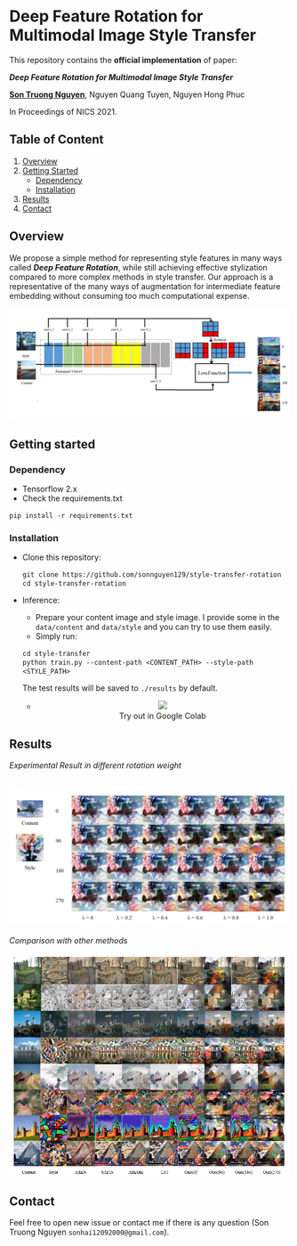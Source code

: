 # Deep Feature Rotation for Multimodal Image Style Transfer

This repository contains the **official implementation** of paper:

***Deep Feature Rotation for Multimodal Image Style Transfer***

[**Son Truong Nguyen**](https://github.com/sonnguyen129), Nguyen Quang Tuyen, Nguyen Hong Phuc

In Proceedings of NICS 2021.

## Table of Content

1. [Overview](#overview)
1. [Getting Started](#getting-started)
    - [Dependency](#dependency)
    - [Installation](#installation)
3. [Results](#results)
4. [Contact](#contact)

## Overview
We propose a simple method for representing style features in many ways called ***Deep Feature Rotation***, while still achieving effective stylization compared to more complex methods in style transfer. Our approach is a representative of the many ways of augmentation for intermediate feature embedding without consuming too much computational expense.

![image2](./doc/model.png)

## Getting started
### Dependency
- Tensorflow 2.x
- Check the requirements.txt

```
pip install -r requirements.txt
```

### Installation
* Clone this repository:
    ```
    git clone https://github.com/sonnguyen129/style-transfer-rotation
    cd style-transfer-rotation
    ```
* Inference:
    * Prepare your content image and style image. I provide some in the ```data/content``` and ```data/style``` and you can try to use them easily.
    * Simply run: 
    
    ```
    cd style-transfer
    python train.py --content-path <CONTENT_PATH> --style-path <STYLE_PATH>
    ```
    
    The test results will be saved to ```./results``` by default.
    
    * <p align="center">
        <a href="https://colab.research.google.com/drive/1nmf4_YnUBq5dGGTgWeN1fYNYOSOKeQ-1?usp=sharing">
        <img src="https://colab.research.google.com/assets/colab-badge.svg"/>
        </a>
            <br>
        Try out in Google Colab
      </p>

## Results
*Experimental Result in different rotation weight*

![image3](./doc/rotation_weight.png)
--------------
*Comparison with other methods*

![image4](./doc/SOTA.png)

## Contact
Feel free to open new issue or contact me if there is any question (Son Truong Nguyen ```sonhai12092000@gmail.com```).

